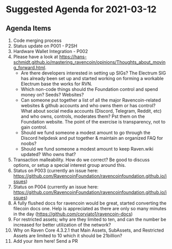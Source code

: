 # Suggested Agenda for 2021-03-12

## Agenda Items
1. Code merging process
1. Status update on P001 - P2SH
1. Hardware Wallet Integration - P002
1. Please have a look at https://hans-schmidt.github.io/mastering_ravencoin/opinions/Thoughts_about_moving_forward.html. 
   - Are there developers interested in setting up SIGs? The Electrum SIG has already been set up and started working on forming a workable Electrum base the works for RVN.
   - Which non-code things should the Foundation control and spend money on? Seeds? Websites?
   - Can someone put together a list of all the major Ravencoin-related websites & github accounts and who owns them or has control? What about social media accounts (Discord, Telegram, Reddit, etc) and who owns, controls, moderates them? Pst them on the Foundation website. The point of the exercise is transparency, not to gain control.
    - Should we fund someone a modest amount to go through the Discord helpdesk and put together & maintain an organized FAQ for noobs?
    - Should we fund someone a modest amount to keep Raven.wiki updated? Who owns that?
1. Transaction malleability. How do we correct? Be good to discuss options, or setup a special interest group around this.
1. Status on P003 (currently an issue here: https://github.com/RavencoinFoundation/ravencoinfoundation.github.io/issues)
1. Status on P004 (currently an issue here: https://github.com/RavencoinFoundation/ravencoinfoundation.github.io/issues)
1. A fully flushed docs for ravencoin would be great, started converting the filecoin docs one.  Help is appreciated as there are only so many minutes in the day (https://github.com/corviato1/ravencoin-docs) 
1. For restricted assets; why are they limited to ten, and can the number be increased for better utilization of the network?
1. Why on Raven Core 4.3.2.1 that Main Assets, SubAssets, and Restricted Assets are limited to 10 which it should be 21billion?
1. Add your item here! Send a PR
